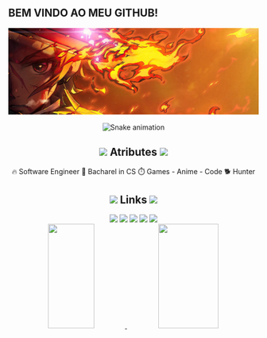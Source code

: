 ## BEM VINDO AO MEU GITHUB!
<div align="center">
<img max-width="800" src="https://github.com/NatanMoura77/NatanMoura77/blob/404264912e2ab42b82029dbe2f2500fd9b779e47/assets/demon-slayer-wallpaper.jpg"/>

![Snake animation](https://github.com/seu-usuário-aqui/NatanMoura77/blob/output/github-contribution-grid-snake.svg)

  ## <img height="40" src="https://raw.githubusercontent.com/innng/innng/master/assets/kyubey.gif"/> Atributes <img height="40" src="https://raw.githubusercontent.com/innng/innng/master/assets/kyubey.gif"/>
🔥 Software Engineer 🎒 Bacharel in CS ⏱️ Games - Anime - Code 🐕 Hunter

## <img height="40" src="https://raw.githubusercontent.com/innng/innng/master/assets/kyubey.gif"/> Links <img height="40" src="https://raw.githubusercontent.com/innng/innng/master/assets/kyubey.gif"/>

<div>
<a href="https://discord.gg/A2SrDkNA" target="_blank"><img src="https://img.shields.io/badge/Discord-7289DA?style=for-the-badge&logo=discord&logoColor=white"></a>
<a href="https://www.instagram.com/natan_a7x/" target="_blank"><img src="https://img.shields.io/badge/-Instagram-%23E4405F?style=for-the-badge&logo=instagram&logoColor=white" target="_blank"></a>
<a href="https://www.twitch.tv/seu-usuário-aqui" target="_blank"><img src="https://img.shields.io/badge/Twitch-9146FF?style=for-the-badge&logo=twitch&logoColor=white" target="_blank"></a>
<a href = "natan.moura@vortigo.com.br"><img src="https://img.shields.io/badge/Gmail-D14836?style=for-the-badge&logo=gmail&logoColor=white" target="_blank"></a>
<a href="https://www.linkedin.com/in/natan-prado-de-moura/" target="_blank"><img src="https://img.shields.io/badge/-LinkedIn-%230077B5?style=for-the-badge&logo=linkedin&logoColor=white" target="_blank"></a>   
</div>

<div>
<a href="https://github.com/NatanMoura77">
<img width="43%" height="210em" src="https://github-readme-stats.vercel.app/api/top-langs/?username=NatanMoura77&layout=compact&langs_count=7&theme=dracula"/>
<img width="49%" height="210em" src="https://github-readme-stats.vercel.app/api?username=NatanMoura77&show_icons=true&theme=dracula&include_all_commits=true&count_private=true"/>
</div>
